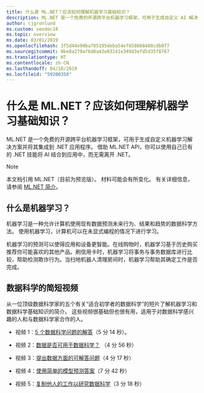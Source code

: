 ```yaml
---
title: 什么是 ML.NET？应该如何理解机器学习基础知识？
description: ML.NET 是一个免费的开源跨平台机器学习框架，可用于生成自定义 AI 解决方案并将其集成到 .NET 应用程序。
author: cjgronlund
ms.custom: seodec18
ms.topic: overview
ms.date: 03/01/2019
ms.openlocfilehash: 3f5d44e90ba705195deba54ef658668488cdb0f7
ms.sourcegitcommit: 0be8a279af6d8a43e03141e349d3efd5d35f8767
ms.translationtype: HT
ms.contentlocale: zh-CN
ms.lasthandoff: 04/18/2019
ms.locfileid: "59200358"
---
```

# <a name="what-is-mlnet-and-how-do-i-understand-machine-learning-basics"></a>什么是 ML.NET？应该如何理解机器学习基础知识？

ML.NET 是一个免费的开源跨平台机器学习框架，可用于生成自定义机器学习解决方案并将其集成到 .NET 应用程序。 借助 ML.NET API，你可以使用自己已有的 .NET 技能将 AI 结合到应用中，而无需离开 .NET。

> [!NOTE]
> 本文档引用 ML.NET（目前为预览版）。 材料可能会有所变化。 有关详细信息，请参阅 [ML.NET 简介](https://www.microsoft.com/net/learn/apps/machine-learning-and-ai/ml-dotnet)。

## <a name="what-is-machine-learning"></a>什么是机器学习？

机器学习是一种允许计算机使用现有数据预测未来行为、结果和趋势的数据科学方法。 使用机器学习，计算机可以在未显式编程的情况下进行学习。

机器学习的预测可以使得应用和设备更智能。在线购物时，机器学习基于历史购买推荐你可能喜欢的其他产品。刷信用卡时，机器学习将事务与事务数据库进行比较，帮助检测欺诈行为。当扫地机器人清理房间时，机器学习帮助其确定工作是否完成。

## <a name="short-videos-on-data-science"></a>数据科学的简短视频 

从一位顶级数据科学家的五个有关“适合初学者的数据科学”的短片了解机器学习和数据科学基础知识的简介。 这些视频很基础但也很有用，适用于对数据科学感兴趣的人和与数据科学家合作的人。

* 视频 1：[5 个数据科学问题的解答](https://docs.microsoft.com/azure/machine-learning/studio/data-science-for-beginners-the-5-questions-data-science-answers)（5 分 14 秒）。

* 视频 2：[数据是否可用于数据科学？](https://docs.microsoft.com/azure/machine-learning/studio/data-science-for-beginners-is-your-data-ready-for-data-science) （4 分 56 秒）

* 视频 3：[提出数据方面的可解答问题](https://docs.microsoft.com/azure/machine-learning/studio/data-science-for-beginners-ask-a-question-you-can-answer-with-data)（4 分 17 秒）

* 视频 4：[使用简单的模型预测答案](https://docs.microsoft.com/azure/machine-learning/studio/data-science-for-beginners-predict-an-answer-with-a-simple-model)（7 分 42 秒）

* 视频 5：[复制他人的工作以研究数据科学](https://docs.microsoft.com/azure/machine-learning/studio/data-science-for-beginners-copy-other-peoples-work-to-do-data-science)（3 分 18 秒）
